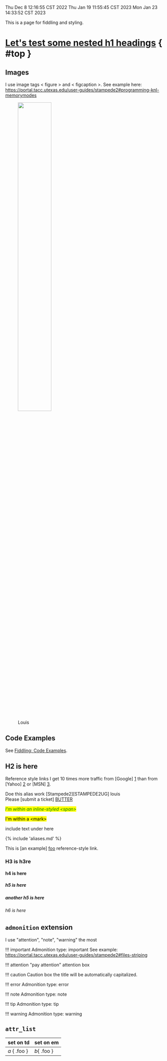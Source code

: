 Thu Dec  8 12:16:55 CST 2022
Thu Jan 19 11:55:45 CST 2023
Mon Jan 23 14:33:52 CST 2023

This is a page for fiddling and styling.

# [Let's test some nested h1 headings](#top)  { #top } 

## Images

I use image tags < figure > and < figcaption >.  See example here: <https://portal.tacc.utexas.edu/user-guides/stampede2#programming-knl-memorymodes>

<figure><img src="../imgs/louis.jpg" width="50%">
<figcaption>Louis</figcaption></figure>


## Code Examples

See <a href="/code-examples">Fiddling: Code Examples</a>.

## H2 is here


Reference style links I get 10 times more traffic from [Google] [1] than from
[Yahoo] [2] or [MSN] [3].

  [1]: http://google.com/        "Google"
  [2]: http://search.yahoo.com/  "Yahoo Search"
  [3]: http://search.msn.com/    "MSN Search"


Doe this alias work [Stampede2][STAMPEDE2UG] louis  
Please [submit a ticket] [BUTTER]

[BUTTER]: http://portal.tacc.utexas.edu


<span style="font-style:italic; color:green;background:yellow">I'm within an inline-styled &lt;span&gt;</span>

<mark>I'm within a &lt;mark&gt;</mark>

include text under here

{% include 'aliases.md' %}

This is [an example] [foo] reference-style link.

   [foo]: http://example.com/  "Optional Title Here"
   [foo]: http://example.com/  'Optional Title Here'
   [foo]: http://example.com/  (Optional Title Here)

### H3 is h3re

#### h4 is here

##### h5 is here

##### another h5  is here

###### h6 is here

## `admonition` extension

I use "attention", "note", "warning" the most

!!! important
	Admonition type: important
	See example: <https://portal.tacc.utexas.edu/user-guides/stampede2#files-striping>

!!! attention "pay attention"
	attention box

!!! caution
    Caution box the title will be automatically capitalized.

!!! error
	Admonition type: error

!!! note
	Admonition type: note

!!! tip
	Admonition type: tip

!!! warning
	Admonition type: warning


[CREATETICKET]: http://example.com/  "Optional Title Here"

## `attr_list`

| set on td    | set on em   |
|--------------|-------------|
| *a* { .foo } | *b*{ .foo } |


